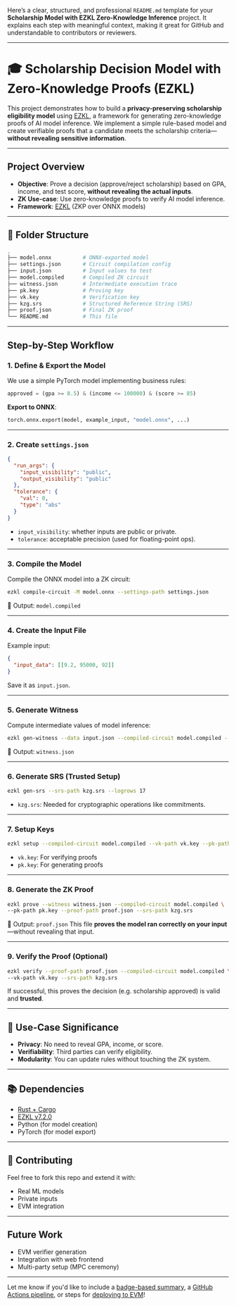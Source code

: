 Here’s a clear, structured, and professional `README.md` template for your **Scholarship Model with EZKL Zero-Knowledge Inference** project. It explains each step with meaningful context, making it great for GitHub and understandable to contributors or reviewers.

---

# 🎓 Scholarship Decision Model with Zero-Knowledge Proofs (EZKL)

This project demonstrates how to build a **privacy-preserving scholarship eligibility model** using [EZKL](https://github.com/zkonduit/ezkl), a framework for generating zero-knowledge proofs of AI model inference. We implement a simple rule-based model and create verifiable proofs that a candidate meets the scholarship criteria—**without revealing sensitive information**.

---

##  Project Overview

* **Objective**: Prove a decision (approve/reject scholarship) based on GPA, income, and test score, **without revealing the actual inputs**.
* **ZK Use-case**: Use zero-knowledge proofs to verify AI model inference.
* **Framework**: [EZKL](https://github.com/zkonduit/ezkl) (ZKP over ONNX models)

---

## 📁 Folder Structure

```bash
.
├── model.onnx          # ONNX-exported model
├── settings.json       # Circuit compilation config
├── input.json          # Input values to test
├── model.compiled      # Compiled ZK circuit
├── witness.json        # Intermediate execution trace
├── pk.key              # Proving key
├── vk.key              # Verification key
├── kzg.srs             # Structured Reference String (SRS)
├── proof.json          # Final ZK proof
└── README.md           # This file
```

---

##  Step-by-Step Workflow

### 1. Define & Export the Model

We use a simple PyTorch model implementing business rules:

```python
approved = (gpa >= 8.5) & (income <= 100000) & (score >= 85)
```

**Export to ONNX**:

```python
torch.onnx.export(model, example_input, "model.onnx", ...)
```

---

### 2. Create `settings.json`

```json
{
  "run_args": {
    "input_visibility": "public",
    "output_visibility": "public"
  },
  "tolerance": {
    "val": 0,
    "type": "abs"
  }
}
```

* `input_visibility`: whether inputs are public or private.
* `tolerance`: acceptable precision (used for floating-point ops).

---

### 3. Compile the Model

Compile the ONNX model into a ZK circuit:

```bash
ezkl compile-circuit -M model.onnx --settings-path settings.json
```

🔹 Output: `model.compiled`

---

### 4. Create the Input File

Example input:

```json
{
  "input_data": [[9.2, 95000, 92]]
}
```

Save it as `input.json`.

---

### 5. Generate Witness

Compute intermediate values of model inference:

```bash
ezkl gen-witness --data input.json --compiled-circuit model.compiled --output witness.json
```

🔹 Output: `witness.json`

---

### 6. Generate SRS (Trusted Setup)

```bash
ezkl gen-srs --srs-path kzg.srs --logrows 17
```

* `kzg.srs`: Needed for cryptographic operations like commitments.

---

### 7. Setup Keys

```bash
ezkl setup --compiled-circuit model.compiled --vk-path vk.key --pk-path pk.key --srs-path kzg.srs
```

* `vk.key`: For verifying proofs
* `pk.key`: For generating proofs

---

### 8. Generate the ZK Proof

```bash
ezkl prove --witness witness.json --compiled-circuit model.compiled \
--pk-path pk.key --proof-path proof.json --srs-path kzg.srs
```

🔹 Output: `proof.json`
This file **proves the model ran correctly on your input**—without revealing that input.

---

### 9. Verify the Proof (Optional)

```bash
ezkl verify --proof-path proof.json --compiled-circuit model.compiled \
--vk-path vk.key --srs-path kzg.srs
```

If successful, this proves the decision (e.g. scholarship approved) is valid and **trusted**.

---

## 🔐 Use-Case Significance

* **Privacy**: No need to reveal GPA, income, or score.
* **Verifiability**: Third parties can verify eligibility.
* **Modularity**: You can update rules without touching the ZK system.

---

## 📚 Dependencies

* [Rust + Cargo](https://www.rust-lang.org/tools/install)
* [EZKL v7.2.0](https://github.com/zkonduit/ezkl)
* Python (for model creation)
* PyTorch (for model export)

---

## 🤝 Contributing

Feel free to fork this repo and extend it with:

* Real ML models
* Private inputs
* EVM integration

---

##  Future Work

* EVM verifier generation
* Integration with web frontend
* Multi-party setup (MPC ceremony)

---

Let me know if you'd like to include a [badge-based summary](f), a [GitHub Actions pipeline](f), or steps for [deploying to EVM](f)!
